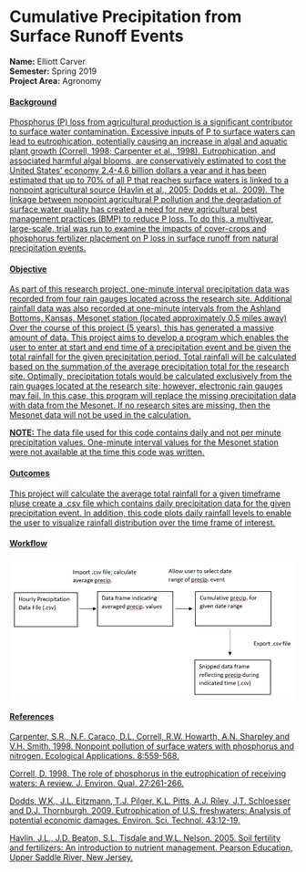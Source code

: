 # Cumulative Precipitation from Surface Runoff Events 
**Name:** Elliott Carver <br/>
**Semester:** Spring 2019 <br/>
**Project Area:** Agronomy <br/>

#### <u>Background
Phosphorus (P) loss from agricultural production is a significant contributor to surface water contamination. Excessive inputs of P to surface waters can lead to eutrophication, potentially causing an increase in algal and aquatic plant growth (Correll, 1998; Carpenter et al., 1998). Eutrophication, and associated harmful algal blooms, are conservatively estimated to cost the United States’ economy 2.4-4.6 billion dollars a year and it has been estimated that up to 70% of all P that reaches surface waters is linked to a nonpoint agricultural source (Havlin et al., 2005; Dodds et al., 2009). The linkage between nonpoint agricultural P pollution and the degradation of surface water quality has created a need for new agricultural best management practices (BMP) to reduce P loss. To do this, a multiyear, large-scale, trial was run to examine the impacts of cover-crops and phosphorus fertilizer placement on P loss in surface runoff from natural precipitation events. 

#### <u>Objective
As part of this research project, one-minute interval precipitation data was recorded from four rain gauges located across the research site. Additional rainfall data was also recorded at one-minute intervals from the Ashland Bottoms, Kansas, Mesonet station (located approximately 0.5 miles away) Over the course of this project (5 years), this has generated a massive amount of data. This project aims to develop a program which enables the user to enter at start and end time of a precipitation event and be given the total rainfall for the given precipitation period. Total rainfall will be calculated based on the summation of the average precipitation total for the research site. Optimally, precipitation totals would be calculated exclusively from the rain guages located at the research site; however, electronic rain gauges may fail. In this case, this program will replace the missing precipitation data with data from the Mesonet. If no research sites are missing, then the Mesonet data will not be used in the calculation.
    
**NOTE:** The data file used for this code contains daily and not per minute precipitation values. One-minute interval values for the Mesonet station were not available at the time this code was written.  
    

#### <u>Outcomes
This project will calculate the average total rainfall for a given timeframe pluse create a .csv file which contains daily precipitation data for the given precipitation event. In addition, this code plots daily rainfall levels to enable the user to visualize rainfall distribution over the time frame of interest. 

#### <u>Workflow
<img src="WorkflowSketch.jpg" alt="Workflow" width="500"/>

#### <u>References

Carpenter, S.R., N.F. Caraco, D.L. Correll, R.W. Howarth, A.N. Sharpley and V.H. Smith.  1998. Nonpoint pollution of surface waters with phosphorus and nitrogen. Ecological Applications. 8:559-568.
    
Correll, D. 1998. The role of phosphorus in the eutrophication of receiving waters: A review. J. Environ. Qual. 27:261-266.
    
Dodds, W.K., J.L. Eitzmann, T.J. Pilger, K.L. Pitts, A.J. Riley, J.T. Schloesser and D.J. Thornburgh. 2009. Eutrophication of U.S. freshwaters: Analysis of potential economic damages. Environ. Sci. Technol. 43:12-19.
    
Havlin, J.L., J.D. Beaton, S.L. Tisdale and W.L. Nelson. 2005. Soil fertility and fertilizers: An introduction to nutrient management. Pearson Education, Upper Saddle River, New Jersey.